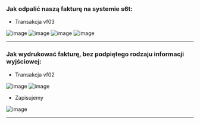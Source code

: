 ### Jak odpalić naszą fakturę na systemie s6t:

* Transakcja vf03

![image](https://user-images.githubusercontent.com/91785152/225925147-7ad6419b-81a4-422f-9f1c-64e536b1ab40.png)
![image](https://user-images.githubusercontent.com/91785152/225925222-9e75946a-675a-45ca-ac5c-fca989fb729c.png)
![image](https://user-images.githubusercontent.com/91785152/225925303-cee8af56-bd76-4268-b646-ce296a25e01d.png)
![image](https://user-images.githubusercontent.com/91785152/225925451-48e7590a-8a4c-4565-b8aa-b827e2f37562.png)

-------------------------------------------------------------------------------------------------------------------------

### Jak wydrukować fakturę, bez podpiętego rodzaju informacji wyjściowej:

* Transakcja vf02

![image](https://user-images.githubusercontent.com/91785152/225927005-6e7c0b20-a24c-4a43-98e7-bca1d151858f.png)
![image](https://user-images.githubusercontent.com/91785152/225927193-61f20999-2bbd-4032-bf04-8ccfbfb8f6f4.png)


* Zapisujemy

![image](https://user-images.githubusercontent.com/91785152/225927381-673b8d9a-e3eb-4ce7-9fba-d92fcf4638e3.png)


-------------------------------------------------------------------------------------------------------------------------
